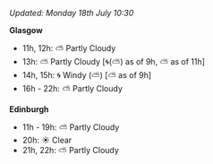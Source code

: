 *Updated: Monday 18th July 10:30*

**Glasgow**

* 11h, 12h: :partly_sunny: Partly Cloudy
* 13h: :partly_sunny: Partly Cloudy [:cyclone:(:partly_sunny:) as of 9h, :partly_sunny: as of 11h]
* 14h, 15h: :cyclone: Windy (:partly_sunny:) [:partly_sunny: as of 9h]
* 16h - 22h: :partly_sunny: Partly Cloudy

**Edinburgh**

* 11h - 19h: :partly_sunny: Partly Cloudy
* 20h: :sunny: Clear
* 21h, 22h: :partly_sunny: Partly Cloudy
